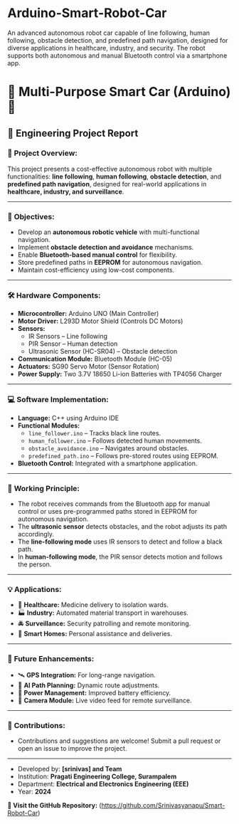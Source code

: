 # Arduino-Smart-Robot-Car
An advanced autonomous robot car capable of line following, human following, obstacle detection, and predefined path navigation, designed for diverse applications in healthcare, industry, and security. The robot supports both autonomous and manual Bluetooth control via a smartphone app.

# 🚗 Multi-Purpose Smart Car (Arduino) 🤖  

## 📝 **Engineering Project Report**  

### 📌 **Project Overview:**  
This project presents a cost-effective autonomous robot with multiple functionalities: **line following**, **human following**, **obstacle detection**, and **predefined path navigation**, designed for real-world applications in **healthcare, industry, and surveillance**.

---
### 🎯 **Objectives:**  
- Develop an **autonomous robotic vehicle** with multi-functional navigation.  
- Implement **obstacle detection and avoidance** mechanisms.  
- Enable **Bluetooth-based manual control** for flexibility.  
- Store predefined paths in **EEPROM** for autonomous navigation.  
- Maintain cost-efficiency using low-cost components.

---
### 🛠️ **Hardware Components:**  
- **Microcontroller:** Arduino UNO (Main Controller)  
- **Motor Driver:** L293D Motor Shield (Controls DC Motors)  
- **Sensors:**   
  - IR Sensors – Line following  
  - PIR Sensor – Human detection  
  - Ultrasonic Sensor (HC-SR04) – Obstacle detection  
- **Communication Module:** Bluetooth Module (HC-05)  
- **Actuators:** SG90 Servo Motor (Sensor Rotation)  
- **Power Supply:** Two 3.7V 18650 Li-ion Batteries with TP4056 Charger  

---
### 💻 **Software Implementation:**  
- **Language:** C++ using Arduino IDE  
- **Functional Modules:**  
  - `line_follower.ino` – Tracks black line routes.  
  - `human_follower.ino` – Follows detected human movements.  
  - `obstacle_avoidance.ino` – Navigates around obstacles.  
  - `predefined_path.ino` – Follows pre-stored routes using EEPROM.  
- **Bluetooth Control:** Integrated with a smartphone application.

---
### 🧪 **Working Principle:**  
- The robot receives commands from the Bluetooth app for manual control or uses pre-programmed paths stored in EEPROM for autonomous navigation.  
- The **ultrasonic sensor** detects obstacles, and the robot adjusts its path accordingly.  
- The **line-following mode** uses IR sensors to detect and follow a black path.  
- In **human-following mode**, the PIR sensor detects motion and follows the person.  

---
### 💡 **Applications:**  
- 🏥 **Healthcare:** Medicine delivery to isolation wards.  
- 🏭 **Industry:** Automated material transport in warehouses.  
- 🚔 **Surveillance:** Security patrolling and remote monitoring.  
- 🏡 **Smart Homes:** Personal assistance and deliveries.  

---
### 🚀 **Future Enhancements:**  
- 🛰️ **GPS Integration:** For long-range navigation.  
- 🧠 **AI Path Planning:** Dynamic route adjustments.  
- 🔋 **Power Management:** Improved battery efficiency.  
- 🎥 **Camera Module:** Live video feed for remote surveillance.

---
### 🚀 **Contributions:**  
- Contributions and suggestions are welcome! Submit a pull request or open an issue to improve the project.
---
- Developed by: **[srinivas] and Team**  
- Institution: **Pragati Engineering College, Surampalem**  
- Department: **Electrical and Electronics Engineering (EEE)**  
- Year: **2024**  

**🔗 Visit the GitHub Repository:** (https://github.com/Srinivasyanapu/Smart-Robot-Car)


